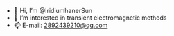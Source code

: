 - 👋 Hi, I’m @IridiumhanerSun
- 👀 I’m interested in transient electromagnetic methods
- 📫 E-mail: 2892439210@qq.com

<!---
IridiumhanerSun/IridiumhanerSun is a ✨ special ✨ repository because its `README.md` (this file) appears on your GitHub profile.
You can click the Preview link to take a look at your changes.
--->
